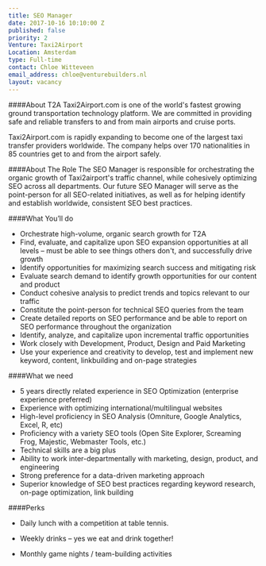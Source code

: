 ```yaml
---
title: SEO Manager
date: 2017-10-16 10:10:00 Z
published: false
priority: 2
Venture: Taxi2Airport
Location: Amsterdam
type: Full-time
contact: Chloe Witteveen
email_address: chloe@venturebuilders.nl
layout: vacancy
---
```


####About T2A
Taxi2Airport.com is one of the world's fastest growing ground transportation technology platform. We are committed in providing safe and reliable transfers to and from main airports and cruise ports.

Taxi2Airport.com is rapidly expanding to become one of the largest taxi transfer providers worldwide. The company helps over 170 nationalities in 85 countries get to and from the airport safely.

####About The Role
The SEO Manager is responsible for orchestrating the organic growth of Taxi2airport's traffic channel, while cohesively optimizing SEO across all departments. Our future SEO Manager will serve as the point-person for all SEO-related initiatives, as well as for helping identify and establish worldwide, consistent SEO best practices.

####What You’ll do
*   Orchestrate high-volume, organic search growth for T2A
*   Find, evaluate, and capitalize upon SEO expansion opportunities at all levels – must be able to see things others don't, and successfully drive growth
*   Identify opportunities for maximizing search success and mitigating risk
*   Evaluate search demand to identify growth opportunities for our content and product
*   Conduct cohesive analysis to predict trends and topics relevant to our traffic
*   Constitute the point-person for technical SEO queries from the team
*   Create detailed reports on SEO performance and be able to report on SEO performance throughout the organization
*   Identify, analyze, and capitalize upon incremental traffic opportunities
*   Work closely with Development, Product, Design and Paid Marketing
*   Use your experience and creativity to develop, test and implement new keyword, content, linkbuilding and on-page strategies

####What we need
*   5 years directly related experience in SEO Optimization (enterprise experience preferred)
*   Experience with optimizing international/multilingual websites
*   High-level proficiency in SEO Analysis (Omniture, Google Analytics, Excel, R, etc)
*   Proficiency with a variety SEO tools (Open Site Explorer, Screaming Frog, Majestic, Webmaster Tools, etc.)
*   Technical skills are a big plus
*   Ability to work inter-departmentally with marketing, design, product, and engineering
*   Strong preference for a data-driven marketing approach
*  Superior knowledge of SEO best practices regarding keyword research, on-page optimization, link building

####Perks

* Daily lunch with a competition at table tennis.

* Weekly drinks – yes we eat and drink together!

* Monthly game nights / team-building activities